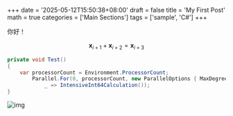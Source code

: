 +++
date = '2025-05-12T15:50:38+08:00'
draft = false
title = 'My First Post'
math = true
categories = ['Main Sections']
tags = ['sample', 'C#']
+++

你好！

$$\boldsymbol{x}_{i+1}+\boldsymbol{x}_{i+2}=\boldsymbol{x}_{i+3}$$

```C# {name="Program.cs"}
private void Test()
{
    var processorCount = Environment.ProcessorCount;
        Parallel.For(0, processorCount, new ParallelOptions { MaxDegreeOfParallelism = processorCount },
            _ => IntensiveInt64Calculation());
}
```

![img](/img.png)